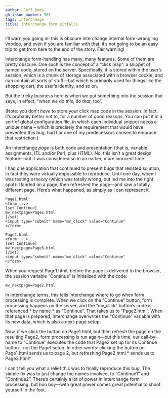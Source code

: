 ```yaml
---
author: Jeff Boes
gh_issue_number: 981
tags: interchange
title: Interchange form pitfalls
---
```




I’ll warn you going in: this is obscure Interchange internal form-wrangling voodoo, and even if you are familiar with that, it’s not going to be an easy trip to get from here to the end of the story. Fair warning!

Interchange form-handling has many, many features. Some of them are pretty obscure. One such is the concept of a “click map”: a snippet of named code, stored on the server. Specifically, it is stored within the user’s session, which is a chunk of storage associated with a browser cookie, and can contain all sorts of stuff—but which is primarily used for things like the shopping cart, the user’s identity, and so on.

But the tricky business here is when we put something into the session that says, in effect, “when we do *this*, do *that*, too”.

(Note: you don’t *have* to store your click map code in the session. In fact, it’s probably better not to, for a number of good reasons. You can put it in a sort of global configuration file, in which each individual snippet needs a unique name – which is precisely the requirement that would have prevented this bug, had I or one of my predecessors chosen to embrace that restriction.)

An Interchange *page* is both code and presentation (that is, variable assignments, ITL and/or Perl, plus HTML). No, this isn’t a great design feature—but it was considered so in an earlier, more innocent time.

I had one application that continued to present bugs that resisted solution, in fact they were virtually impossible to reproduce. Until one day, when I was testing a theory (which was totally wrong, but led me into the right spot): I landed on a page, then refreshed the page—and saw a totally different page. Here’s what happened, as simply as I can represent it.

```
Page1.html:
<form ...>
[set Continue]
mv_nextpage=Page2.html
[/set]
<input type="submit" name="mv_click" value="Continue"
</form>

Page2.html:
<form ...>
[set Continue]
mv_nextpage=Page3.html
[/set]
<input type="submit" name="mv_click" value="Continue"
</form>

```

When you request Page1.html, before the page is delivered to the browser, the session variable “Continue” is initialized with the code:

```
mv_nextpage=Page2.html

```

In Interchange terms, this tells Interchange where to go when form processing is complete. When we click on the “Continue” button, form processing happens on the server, and the “mv_click” button’s code is referenced * by name * as “Continue”. That takes us to “Page2.html”. When that page is prepared, Interchange overwrites the “Continue” variable with its new data, which is also a next-page setup.

Now, if we click the button on Page1.html, but then refresh the page on the resulting Page2, form processing is run again—but this time, our call-by-name to “Continue” executes the code that Page2 set up for its Continue button—not the Page1 setup. In other words: clicking the button on Page1.html sends us to page 2, but refreshing Page2.html * sends us to Page3.html*.

I can’t tell you what a relief this was to finally reproduce this bug. The simple fix was to just change the names involved, to “Continue1” and “Continue2”. There’s certainly a lot of power in Interchange form processing, but hoo boy—with great power comes great potential to shoot yourself in the foot.


